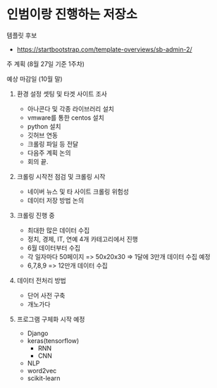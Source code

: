 # 인범이랑 진행하는 저장소


템플릿 후보
- https://startbootstrap.com/template-overviews/sb-admin-2/


주 계획 (8월 27일 기준 1주차)

예상 마감일 (10월 말)

1. 환경 설정 셋팅 및 타겟 사이트 조사
    - 아나콘다 및 각종 라이브러리 설치
    - vmware를 통한 centos 설치
    - python 설치
    - 깃허브 연동
    - 크롤링 파일 등 전달
    - 다음주 계획 논의
    - 회의 끝.

2. 크롤링 시작전 점검 및 크롤링 시작
    - 네이버 뉴스 및 타 사이트 크롤링 위험성
    - 데이터 저장 방법 논의
    
3. 크롤링 진행 중
    - 최대한 많은 데이터 수집
    - 정치, 경제, IT, 연예 4개 카테고리에서 진행
    - 6월 데이터부터 수집
    - 각 일자마다 50페이지 => 50x20x30 => 1달에 3만개 데이터 수집 예정
    - 6,7,8,9 => 12만개 데이터 수집

4. 데이터 전처리 방법
    - 단어 사전 구축
    - 개노가다
    
5. 프로그램 구체화 시작 예정
    - Django
    - keras(tensorflow)
        - RNN
        - CNN
    - NLP
    - word2vec
    - scikit-learn